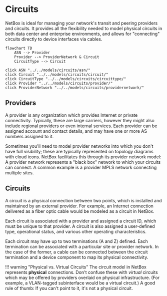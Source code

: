# Circuits

NetBox is ideal for managing your network's transit and peering providers and circuits. It provides all the flexibility needed to model physical circuits in both data center and enterprise environments, and allows for "connecting" circuits directly to device interfaces via cables.

```mermaid
flowchart TD
    ASN --> Provider
    Provider --> ProviderNetwork & Circuit
    CircuitType --> Circuit

click ASN "../../models/circuits/asn/"
click Circuit "../../models/circuits/circuit/"
click CircuitType "../../models/circuits/circuittype/"
click Provider "../../models/circuits/provider/"
click ProviderNetwork "../../models/circuits/providernetwork/"
```

## Providers

A provider is any organization which provides Internet or private connectivity. Typically, these are large carriers, however they might also include regional providers or even internal services. Each provider can be assigned account and contact details, and may have one or more AS numbers assigned to it.

Sometimes you'll need to model provider networks into which you don't have full visibility; these are typically represented on topology diagrams with cloud icons. NetBox facilitates this through its provider network model: A provider network represents a "black box" network to which your circuits can connect. A common example is a provider MPLS network connecting multiple sites.

## Circuits

A circuit is a physical connection between two points, which is installed and maintained by an external provider. For example, an Internet connection delivered as a fiber optic cable would be modeled as a circuit in NetBox.

Each circuit is associated with a provider and assigned a circuit ID, which must be unique to that provider. A circuit is also assigned a user-defined type, operational status, and various other operating characteristics.

Each circuit may have up to two terminations (A and Z) defined. Each termination can be associated with a particular site or provider network. In the case of the former, a cable can be connected between the circuit termination and a device component to map its physical connectivity.

!!! warning "Physical vs. Virtual Circuits"
    The circuit model in NetBox represents **physical** connections. Don't confuse these with _virtual_ circuits which may be offered by providers overlaid on physical infrastructure. (For example, a VLAN-tagged subinterface would be a virtual circuit.) A good rule of thumb: If you can't point to it, it's not a physical circuit.

